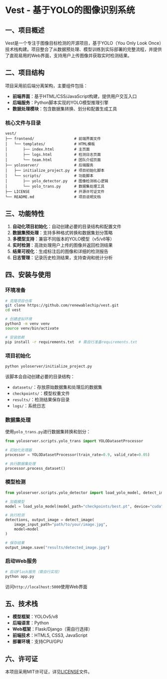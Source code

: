 # Vest - 基于YOLO的图像识别系统

## 一、项目概述
Vest是一个专注于图像目标检测的开源项目，基于YOLO（You Only Look Once）技术栈构建。项目整合了从数据预处理、模型训练到实际部署的完整流程，并提供了直观易用的Web界面，支持用户上传图像并获取实时检测结果。

## 二、项目结构
项目采用前后端分离架构，主要组件包括：
- **前端界面**：基于HTML/CSS/JavaScript构建，提供用户交互入口
- **后端服务**：Python脚本实现的YOLO模型推理引擎
- **数据处理模块**：包含数据集转换、划分和配置生成工具

### 核心文件与目录
```
vest/
├── frontend/                  # 前端界面文件
│   └── templates/             # HTML模板
│       ├── index.html         # 主页面
│       ├── logs.html          # 检测日志页面
│       └── team.html          # 团队介绍页面
├── yoloserver/                # 后端服务
│   ├── initialize_project.py  # 项目初始化脚本
│   └── scripts/               # 功能脚本
│       ├── yolo_detector.py   # 图像检测核心逻辑
│       └── yolo_trans.py      # 数据集处理工具
├── LICENSE                    # 开源许可证文件
└── README.md                  # 项目说明文档
```

## 三、功能特性
1. **自动化项目初始化**：自动创建必要的目录结构和配置文件
2. **数据集预处理**：支持多种格式转换和数据集划分策略
3. **多模型支持**：兼容不同版本的YOLO模型（v5/v8等）
4. **实时检测**：高效处理用户上传的图像并返回检测结果
5. **结果可视化**：生成标注后的图像和详细的检测报告
6. **日志管理**：记录历史检测结果，支持查询和统计分析

## 四、安装与使用

### 环境准备
```bash
# 克隆项目仓库
git clone https://github.com/renewablechip/vest.git
cd vest

# 创建虚拟环境
python3 -m venv venv
source venv/bin/activate

# 安装依赖
pip install -r requirements.txt  # 需自行准备requirements.txt
```

### 项目初始化
```bash
python yoloserver/initialize_project.py
```
该脚本会自动创建必要的目录结构：
- `datasets/`：存放原始数据集和处理后的数据集
- `checkpoints/`：模型权重文件
- `results/`：检测结果保存目录
- `logs/`：系统日志

### 数据集处理
使用`yolo_trans.py`进行数据集转换和划分：
```python
from yoloserver.scripts.yolo_trans import YOLODatasetProcessor

# 初始化处理器
processor = YOLODatasetProcessor(train_rate=0.9, valid_rate=0.05)

# 执行数据集处理
processor.process_dataset()
```

### 模型检测
```python
from yoloserver.scripts.yolo_detector import load_yolo_model, detect_image

# 加载模型
model = load_yolo_model(model_path="checkpoints/best.pt", device="cuda")

# 执行检测
detections, output_image = detect_image(
    image_input_path="path/to/your/image.jpg",
    model=model
)

# 保存结果
output_image.save("results/detected_image.jpg")
```

### 启动Web服务
```bash
# 启动Flask服务（需自行实现）
python app.py
```
访问`http://localhost:5000`使用Web界面

## 五、技术栈
- **模型框架**：YOLOv5/v8
- **后端语言**：Python
- **Web框架**：Flask/Django（需自行选择）
- **前端技术**：HTML5, CSS3, JavaScript
- **部署环境**：支持CPU/GPU

## 六、许可证
本项目采用MIT许可证，详见[LICENSE](LICENSE)文件。